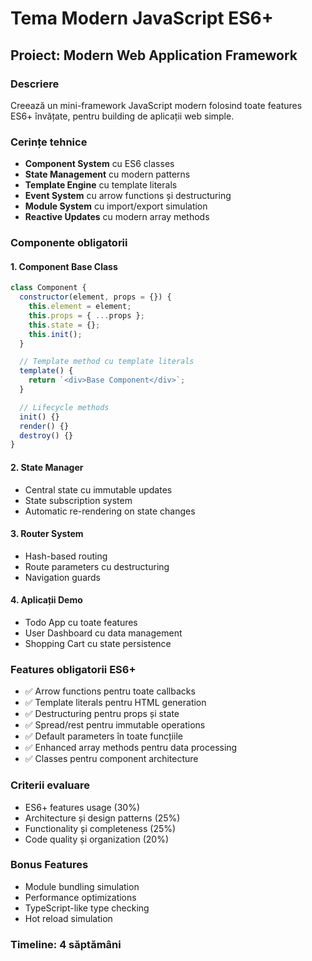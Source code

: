 # Tema Modern JavaScript ES6+

## Proiect: Modern Web Application Framework

### Descriere

Creează un mini-framework JavaScript modern folosind toate features ES6+ învățate, pentru building de aplicații web simple.

### Cerințe tehnice

- **Component System** cu ES6 classes
- **State Management** cu modern patterns
- **Template Engine** cu template literals
- **Event System** cu arrow functions și destructuring
- **Module System** cu import/export simulation
- **Reactive Updates** cu modern array methods

### Componente obligatorii

#### 1. Component Base Class

```javascript
class Component {
  constructor(element, props = {}) {
    this.element = element;
    this.props = { ...props };
    this.state = {};
    this.init();
  }

  // Template method cu template literals
  template() {
    return `<div>Base Component</div>`;
  }

  // Lifecycle methods
  init() {}
  render() {}
  destroy() {}
}
```

#### 2. State Manager

- Central state cu immutable updates
- State subscription system
- Automatic re-rendering on state changes

#### 3. Router System

- Hash-based routing
- Route parameters cu destructuring
- Navigation guards

#### 4. Aplicații Demo

- Todo App cu toate features
- User Dashboard cu data management
- Shopping Cart cu state persistence

### Features obligatorii ES6+

- ✅ Arrow functions pentru toate callbacks
- ✅ Template literals pentru HTML generation
- ✅ Destructuring pentru props și state
- ✅ Spread/rest pentru immutable operations
- ✅ Default parameters în toate funcțiile
- ✅ Enhanced array methods pentru data processing
- ✅ Classes pentru component architecture

### Criterii evaluare

- ES6+ features usage (30%)
- Architecture și design patterns (25%)
- Functionality și completeness (25%)
- Code quality și organization (20%)

### Bonus Features

- Module bundling simulation
- Performance optimizations
- TypeScript-like type checking
- Hot reload simulation

### Timeline: 4 săptămâni
